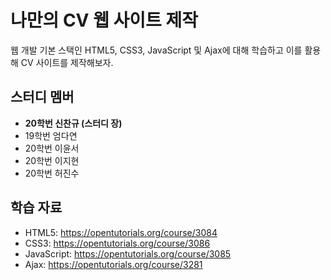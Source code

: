 # 나만의 CV 웹 사이트 제작
웹 개발 기본 스택인 HTML5, CSS3, JavaScript 및 Ajax에 대해 학습하고 이를 활용해 CV 사이트를 제작해보자.

## 스터디 멤버
- **20학번 신찬규 (스터디 장)** 
- 19학번 엄다연
- 20학번 이윤서
- 20학번 이지현
- 20학번 허진수

## 학습 자료
- HTML5: https://opentutorials.org/course/3084
- CSS3: https://opentutorials.org/course/3086
- JavaScript: https://opentutorials.org/course/3085
- Ajax: https://opentutorials.org/course/3281

